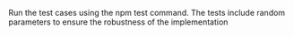 Run the test cases using the npm test command. 
The tests include random parameters to ensure the robustness of the implementation
